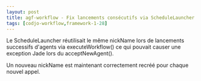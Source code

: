 ```yaml
---
layout: post
title: agf-workflow - Fix lancements consécutifs via ScheduleLauncher
tags: [codjo-workflow,framework-1-28]
---
```

Le ScheduleLauncher réutilisait le même nickName lors de lancements successifs d'agents via executeWorkflow() ce qui pouvait causer une exception Jade lors du acceptNewAgent().

Un nouveau nickName est maintenant correctement recréé pour chaque nouvel appel.